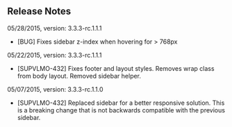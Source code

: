 ## Release Notes

05/28/2015, version: 3.3.3-rc.1.1.1
- [BUG] Fixes sidebar z-index when hovering for > 768px

05/22/2015, version: 3.3.3-rc.1.1.1
- [SUPVLMO-432] Fixes footer and layout styles. Removes wrap class from body layout. Removed sidebar helper.

05/07/2015, version: 3.3.3-rc.1.1.0

- [SUPVLMO-432] Replaced sidebar for a better responsive solution. This is a breaking change that is not backwards compatible with the previous sidebar. 